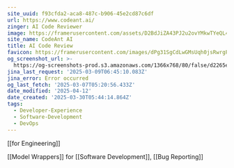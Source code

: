 ```yaml
---
site_uuid: f93cfda2-aca8-487c-b906-45e2cd87c6df
url: https://www.codeant.ai/
zinger: AI Code Reviewer
image: https://framerusercontent.com/assets/D2BdJiZA43PJ2u2ovYMkwTYeQL4.png
site_name: CodeAnt AI
title: AI Code Review
favicon: https://framerusercontent.com/images/dPg31SgCdLwGMsUqh0jsRwrgPQU.png
og_screenshot_url: >-
  https://og-screenshots-prod.s3.amazonaws.com/1366x768/80/false/d2265e89eea57e11d319424515aeb065f0b3229cd61bbbaab10befa13a588f59.jpeg
jina_last_request: '2025-03-09T06:45:10.083Z'
jina_error: Error occurred
og_last_fetch: '2025-03-07T05:20:56.433Z'
date_modified: '2025-04-12'
date_created: '2025-03-30T05:44:14.864Z'
tags:
  - Developer-Experience
  - Software-Development
  - DevOps
---
```












[[for Engineering]]

[[Model Wrappers]] for [[Software Development]], [[Bug Reporting]]

